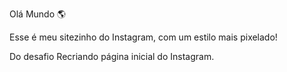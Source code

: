 Olá Mundo :earth_americas:

Esse é meu sitezinho do Instagram, com um estilo mais pixelado!

Do desafio Recriando página inicial do Instagram.
